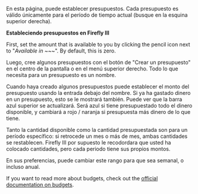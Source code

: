 En esta página, puede establecer presupuestos. Cada presupuesto es válido únicamente para el período de tiempo actual (busque en la esquina superior derecha).

**Estableciendo presupuestos en Firefly III**

First, set the amount that is available to you by clicking the pencil icon next to "*Available in ~~~*". By default, this is zero.

Luego, cree algunos presupuestos con el botón de "Crear un presupuesto" en el centro de la pantalla o en el menú superior derecho. Todo lo que necesita para un presupuesto es un nombre.

Cuando haya creado algunos presupuestos puede establecer el monto del presupuesto usando la entrada debajo del nombre. Si ya ha gastado dinero en un presupuesto, esto se le mostrará también. Puede ver que la barra azul superior se actualizará. Será azul si tiene presupuestado todo el dinero disponible, y cambiará a rojo / naranja si presupuesta más dinero de lo que tiene.

Tanto la cantidad disponible como la cantidad presupuestada son para un período específico: si retrocede un mes o más de mes, ambas cantidades se restablecen. Firefly III por supuesto le recodordara que usted ha colocado cantidades, pero cada periodo tiene sus propios montos.

En sus preferencias, puede cambiar este rango para que sea semanal, o incluso anual.

If you want to read more about budgets, check out the [official documentation on budgets](https://docs.firefly-iii.org/concepts/budgets).